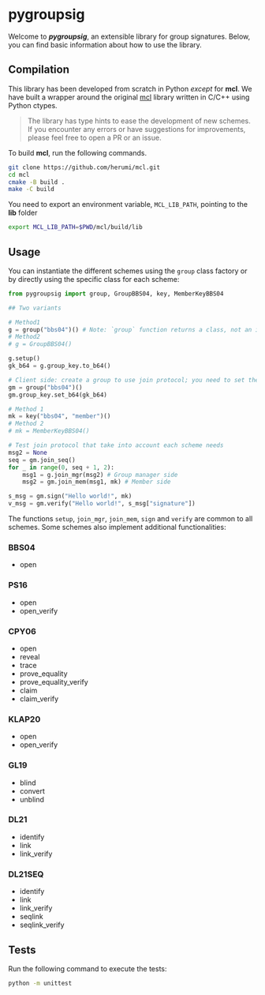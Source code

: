 # pygroupsig

Welcome to _**pygroupsig**_, an extensible library for group signatures. Below,
you can find basic information about how to use the library.

## Compilation

This library has been developed from scratch in Python _except_ for **mcl**.
We have built a wrapper around the original [mcl](https://github.com/herumi/mcl)
library written in C/C++ using Python ctypes.

> The library has type hints to ease the development of new schemes. If you encounter 
> any errors or have suggestions for improvements, please feel free to open a PR or 
> an issue.

To build **mcl**, run the following commands.

```bash
git clone https://github.com/herumi/mcl.git
cd mcl
cmake -B build .
make -C build
```

You need to export an environment variable, `MCL_LIB_PATH`, pointing to the **lib** folder 
```bash
export MCL_LIB_PATH=$PWD/mcl/build/lib
```

## Usage
You can instantiate the different schemes using the `group` class factory or by directly 
using the specific class for each scheme:

```python
from pygroupsig import group, GroupBBS04, key, MemberKeyBBS04

## Two variants

# Method1
g = group("bbs04")() # Note: `group` function returns a class, not an instance
# Method2
# g = GroupBBS04()

g.setup()
gk_b64 = g.group_key.to_b64()

# Client side: create a group to use join protocol; you need to set the group_key (public)
gm = group("bbs04")()
gm.group_key.set_b64(gk_b64)

# Method 1
mk = key("bbs04", "member")()
# Method 2
# mk = MemberKeyBBS04()

# Test join protocol that take into account each scheme needs
msg2 = None
seq = gm.join_seq()
for _ in range(0, seq + 1, 2):
    msg1 = g.join_mgr(msg2) # Group manager side
    msg2 = gm.join_mem(msg1, mk) # Member side

s_msg = gm.sign("Hello world!", mk)
v_msg = gm.verify("Hello world!", s_msg["signature"])
```

The functions `setup`, `join_mgr`, `join_mem`, `sign` and `verify` are common to all 
schemes. Some schemes also implement additional functionalities:

### BBS04
- open

### PS16
- open
- open_verify

### CPY06
- open
- reveal
- trace
- prove_equality
- prove_equality_verify
- claim
- claim_verify

### KLAP20
- open
- open_verify

### GL19
- blind
- convert
- unblind

### DL21
- identify
- link
- link_verify

### DL21SEQ
- identify
- link
- link_verify
- seqlink
- seqlink_verify

## Tests
Run the following command to execute the tests:

```bash
python -m unittest
```